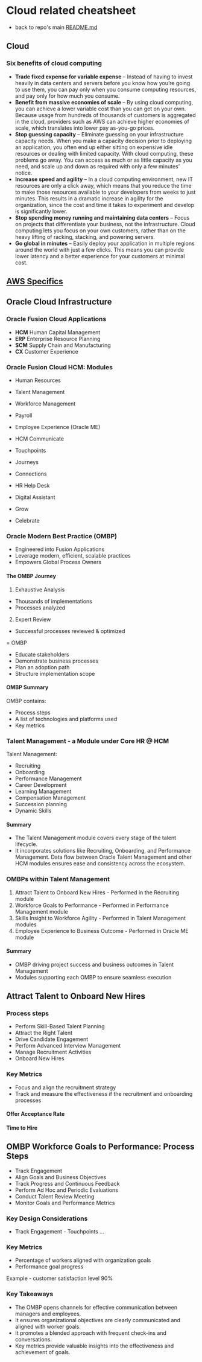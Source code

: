# Cloud related cheatsheet

* back to repo's main [README.md](../../README.md)

## Cloud

### Six benefits of cloud computing
* <b>Trade fixed expense for variable expense</b> – Instead of having to invest heavily in data centers and servers before you know how you’re going to use them, you can pay only when you consume computing resources, and pay only for how much you consume.
* <b>Benefit from massive economies of scale</b> – By using cloud computing, you can achieve a lower variable cost than you can get on your own. Because usage from hundreds of thousands of customers is aggregated in the cloud, providers such as AWS can achieve higher economies of scale, which translates into lower pay as-you-go prices.
* <b>Stop guessing capacity</b> – Eliminate guessing on your infrastructure capacity needs. When you make a capacity decision prior to deploying an application, you often end up either sitting on expensive idle resources or dealing with limited capacity. With cloud computing, these problems go away. You can access as much or as little capacity as you need, and scale up and down as required with only a few minutes’ notice.
* <b>Increase speed and agility</b> – In a cloud computing environment, new IT resources are only a click away, which means that you reduce the time to make those resources available to your developers from weeks to just minutes. This results in a dramatic increase in agility for the organization, since the cost and time it takes to experiment and develop is significantly lower.
* <b>Stop spending money running and maintaining data centers</b> – Focus on projects that differentiate your business, not the infrastructure. Cloud computing lets you focus on your own customers, rather than on the heavy lifting of racking, stacking, and powering servers.
* <b>Go global in minutes</b> – Easily deploy your application in multiple regions around the world with just a few clicks. This means you can provide lower latency and a better experience for your customers at minimal cost.

## [AWS Specifics](./aws.md)

## Oracle Cloud Infrastructure

### Oracle Fusion Cloud Applications

* **HCM** Human Capital Management
* **ERP** Enterprise Resource Planning
* **SCM** Supply Chain and Manufacturing
* **CX** Customer Experience

### Oracle Fusion Cloud HCM: Modules

* Human Resources
* Talent Management
* Workforce Management
* Payroll

* Employee Experience (Oracle ME)
 * HCM Communicate
 * Touchpoints
 * Journeys
 * Connections
 * HR Help Desk
 * Digital Assistant
 * Grow
 * Celebrate

### Oracle Modern Best Practice (OMBP)

* Engineered into Fusion Applications
* Leverage modern, efficient, scalable practices
* Empowers Global Process Owners

#### The OMBP Journey

1. Exhaustive Analysis
 * Thousands of implementations
 * Processes analyzed
2. Expert Review
 * Successful processes reviewed & optimized

= OMBP
 * Educate stakeholders
 * Demonstrate business processes
 * Plan an adoption path
 * Structure implementation scope

#### OMBP Summary

OMBP contains:

* Process steps
* A list of technologies and platforms used
* Key metrics

### Talent Management - a Module under Core HR @ HCM

Talent Management:

* Recruiting
* Onboarding
* Performance Management
* Career Development
* Learning Management
* Compensation Management
* Succession planning
* Dynamic Skills

#### Summary

* The Talent Management module covers every stage of the talent lifecycle.
* It incorporates solutions like Recruiting, Onboarding, and Performance Management.
Data flow between Oracle Talent Management and other HCM modules ensures ease and consistency across the ecosystem.

### OMBPs within Talent Management

1. Attract Talent to Onboard New Hires - Performed in the Recruiting module
2. Workforce Goals to Performance - Performed in Performance Management module
3. Skills Insight to Workforce Agility - Performed in Talent Management modules
4. Employee Experience to Business Outcome - Performed in Oracle ME module

#### Summary

* OMBP driving project success and business outcomes in Talent Management
* Modules supporting each OMBP to ensure seamless execution

## Attract Talent to Onboard New Hires

### Process steps

* Perform Skill-Based Talent Planning
* Attract the Right Talent
* Drive Candidate Engagement
* Perform Advanced Interview Management
* Manage Recruitment Activities
* Onboard New Hires

### Key Metrics

* Focus and align the recruitment strategy
* Track and measure the effectiveness if the recruitment and onboarding processes

#### Offer Acceptance Rate

#### Time to Hire

## OMBP Workforce Goals to Performance: Process Steps

* Track Engagement
* Align Goals and Business Objectives
* Track Progress and Continuous Feedback
* Perform Ad Hoc and Periodic Evaluations
* Conduct Talent Review Meeting
* Monitor Goals and Performance Metrics

### Key Design Considerations

* Track Engagement - Touchpoints
...

### Key Metrics

* Percentage of workers aligned with organization goals
* Performance goal progress

Example - customer satisfaction level 90%

### Key Takeaways

* The OMBP opens channels for effective communication between managers and employees.
* It ensures organizational objectives are clearly communicated and aligned with worker goals.
* It promotes a blended approach with frequent check-ins and conversations.
* Key metrics provide valuable insights into the effectiveness and achievement of goals.
